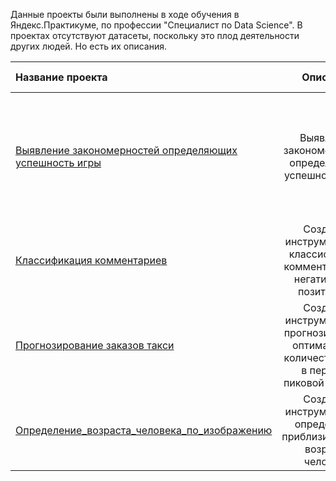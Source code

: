 Данные проекты были выполнены в ходе обучения в Яндекс.Практикуме, по профессии "Специалист по Data Science". В проектах отсутствуют датасеты, поскольку это плод деятельности других людей. Но есть их описания.

| Название проекта | Описание | Навыки и инструменты | 
| :---------------------- | :----------------------: | :---------------------- |
| [Выявление закономерностей определяющих успешность игры](Изучение_закономерностей_определяющих_успешность_игр) | Выявление закономерностей определяющих успешность игры | `Pandas` `numpy` `Matplotlib` `предобработка данных` `исследовательский анализ данных` `описательная статистика` `проверка статистических гипотез` `Seaborn` `SciPy` |
| [Классификация комментариев](Классификация_комментариев) | Создание инструмента для классификации комментариев на негативные и позитивные| `Pandas` `sklearn` `numpy` `NLTK` `LightGBM` `BERT` `CatBoost` `Google Colaboratory` `машинное обучение` |
| [Прогнозирование заказов такси](Прогнозирование_заказов_такси) | Создание инструмента для прогнозирования оптимального количества такси в периоды пиковой нагрузки|`Pandas` `sklearn` `numpy` `LightGBM` `Matplotlib` `StatsModels` `CatBoost` `машинное обучение` |
| [Определение_возраста_человека_по_изображению](Определение_возраста_человека_по_изображению) | Создание инструмента для определения приблизительного возраста человека|`Pandas` `Matplotlib` `tensorflow.keras`|
